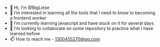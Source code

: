- 👋 Hi, I’m @BigLiese
- 👀 I’m interested in learning all the tools that I need to know to becoming a frontend worker
- 🌱 I’m currently learning javascript and have stuck on it for several days
- 💞️ I’m looking to collaborate on some repository to practice what I have learned before
- 📫 How to reach me - 1300455270@qq.com

<!---
BigLiese/BigLiese is a ✨ special ✨ repository because its `README.md` (this file) appears on your GitHub profile.
You can click the Preview link to take a look at your changes.
--->
